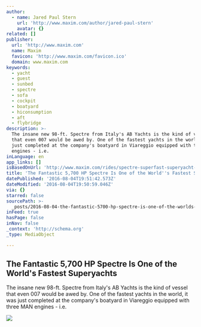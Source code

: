 ```yaml
---
author:
  - name: Jared Paul Stern
    url: 'http://www.maxim.com/author/jared-paul-stern'
    avatar: {}
related: []
publisher:
  url: 'http://www.maxim.com'
  name: Maxim
  favicon: 'http://www.maxim.com/favicon.ico'
  domain: www.maxim.com
keywords:
  - yacht
  - guest
  - sunbed
  - spectre
  - sofa
  - cockpit
  - boatyard
  - hiconsumption
  - aft
  - flybridge
description: >-
  The insane new 98-ft. Spectre from Italy's AB Yachts is the kind of vessel
  that even 007 would be awed by. One of the fastest yachts in the world, it was
  just completed at the company's boatyard in Viareggio equipped with three MAN
  engines - i.e.
inLanguage: en
app_links: []
isBasedOnUrl: 'http://www.maxim.com/rides/spectre-superfast-superyacht-2016-7'
title: 'The Fantastic 5,700 HP Spectre Is One of the World''s Fastest Superyachts'
datePublished: '2016-08-04T19:51:42.573Z'
dateModified: '2016-08-04T19:50:59.046Z'
via: {}
starred: false
sourcePath: >-
  _posts/2016-08-04-the-fantastic-5700-hp-spectre-is-one-of-the-worlds-fastest.md
inFeed: true
hasPage: false
inNav: false
_context: 'http://schema.org'
_type: MediaObject

---
```

<article style=""><h1>The Fantastic 5,700 HP Spectre Is One of the World's Fastest Superyachts</h1><p>The insane new 98-ft. Spectre from Italy's AB Yachts is the kind of vessel that even 007 would be awed by. One of the fastest yachts in the world, it was just completed at the company's boatyard in Viareggio equipped with three MAN engines - i.e.</p><img src="http://a1.files.maxim.com/image/upload/c_fit,cs_srgb,dpr_1.0,h_1200,q_80,w_1200/MTQwMzUzNTgxMDkyOTcxNzUy.jpg" /></article>